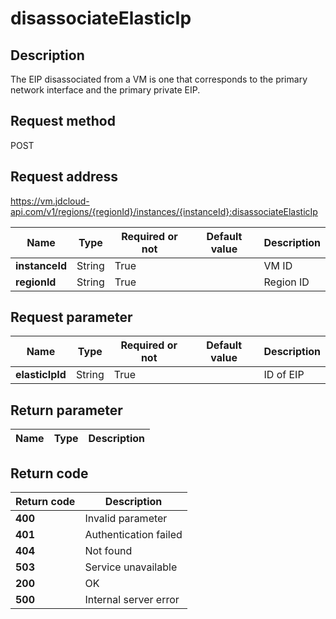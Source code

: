 # disassociateElasticIp


## Description
The EIP disassociated from a VM is one that corresponds to the primary network interface and the primary private EIP.


## Request method
POST

## Request address
https://vm.jdcloud-api.com/v1/regions/{regionId}/instances/{instanceId}:disassociateElasticIp

|Name|Type|Required or not|Default value|Description|
|---|---|---|---|---|
|**instanceId**|String|True||VM ID|
|**regionId**|String|True||Region ID|

## Request parameter
|Name|Type|Required or not|Default value|Description|
|---|---|---|---|---|
|**elasticIpId**|String|True||ID of EIP|


## Return parameter
|Name|Type|Description|
|---|---|---|



## Return code
|Return code|Description|
|---|---|
|**400**|Invalid parameter|
|**401**|Authentication failed|
|**404**|Not found|
|**503**|Service unavailable|
|**200**|OK|
|**500**|Internal server error|
